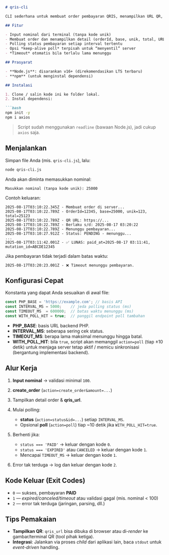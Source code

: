 


````markdown
# qris-cli

CLI sederhana untuk membuat order pembayaran QRIS, menampilkan URL QR, lalu memantau status pembayaran sampai **PAID**, **EXPIRED**, atau **CANCELED**. Script memakai endpoint `https://api.lutify.my.id/index.php`.

## Fitur

- Input nominal dari terminal (tanpa kode unik)
- Membuat order dan menampilkan detail (orderId, base, unik, total, URL QR, masa berlaku)
- Polling status pembayaran setiap interval tertentu
- Opsi *keep-alive poll* terpisah untuk “menyentil” server
- *Timeout* otomatis bila terlalu lama menunggu

## Prasyarat

- **Node.js**: disarankan v16+ (direkomendasikan LTS terbaru)
- **npm** (untuk menginstal dependensi)

## Instalasi

1. Clone / salin kode ini ke folder lokal.
2. Instal dependensi:

```bash
npm init -y
npm i axios
````

> Script sudah menggunakan `readline` (bawaan Node.js), jadi cukup `axios` saja.

## Menjalankan

Simpan file Anda (mis. `qris-cli.js`), lalu:

```bash
node qris-cli.js
```

Anda akan diminta memasukkan nominal:

```
Masukkan nominal (tanpa kode unik): 25000
```

Contoh keluaran:

```
2025-08-17T03:10:22.345Z - Membuat order di server...
2025-08-17T03:10:22.789Z - OrderId=12345, base=25000, unik=123, total=25123
2025-08-17T03:10:22.789Z - QR URL: https://...
2025-08-17T03:10:22.789Z - Berlaku s/d: 2025-08-17 03:20:22
2025-08-17T03:10:22.789Z - Menunggu pembayaran...
2025-08-17T03:10:27.912Z - Status: PENDING - menunggu...
...
2025-08-17T03:11:42.001Z - ✅ LUNAS: paid_at=2025-08-17 03:11:41, mutation_id=ABCDE12345
```

Jika pembayaran tidak terjadi dalam batas waktu:

```
2025-08-17T03:20:23.001Z - ❌ Timeout menunggu pembayaran.
```

## Konfigurasi Cepat

Konstanta yang dapat Anda sesuaikan di awal file:

```js
const PHP_BASE = 'https://example.com'; // basis API
const INTERVAL_MS = 5000;    // jeda polling status (ms)
const TIMEOUT_MS  = 600000;  // batas waktu menunggu (ms)
const WITH_POLL_HIT = true;  // panggil endpoint poll tambahan
```

* **PHP\_BASE**: basis URL backend PHP.
* **INTERVAL\_MS**: seberapa sering cek status.
* **TIMEOUT\_MS**: berapa lama maksimal menunggu hingga batal.
* **WITH\_POLL\_HIT**: bila `true`, script akan memanggil `action=poll` (tiap ±10 detik) untuk menjaga server tetap aktif / memicu sinkronisasi (bergantung implementasi backend).

## Alur Kerja

1. **Input nominal** → validasi minimal `100`.
2. **create\_order** (`action=create_order&amount=...`)
3. Tampilkan detail order & **qris\_url**.
4. Mulai polling:

   * **status** (`action=status&id=...`) setiap `INTERVAL_MS`.
   * Opsional **poll** (`action=poll`) tiap \~10 detik jika `WITH_POLL_HIT=true`.
5. Berhenti jika:

   * `status === 'PAID'` → keluar dengan kode `0`.
   * `status === 'EXPIRED'` atau `CANCELED` → keluar dengan kode `1`.
   * Mencapai `TIMEOUT_MS` → keluar dengan kode `1`.
6. Error tak terduga → log dan keluar dengan kode `2`.

## Kode Keluar (Exit Codes)

* `0` — sukses, pembayaran **PAID**
* `1` — *expired/canceled/timeout* atau validasi gagal (mis. nominal < 100)
* `2` — error tak terduga (jaringan, parsing, dll.)

## Tips Pemakaian

* **Tampilkan QR**: `qris_url` bisa dibuka di browser atau di-*render* ke gambar/terminal QR (tool pihak ketiga).
* **Integrasi**: Jalankan via proses *child* dari aplikasi lain, baca `stdout` untuk *event-driven* handling.

